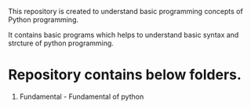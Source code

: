 This repository is created to understand basic programming concepts of Python programming. 

It contains basic programs which helps to understand basic syntax and strcture of python programming.

# Repository contains below folders.

1. Fundamental - Fundamental of python
